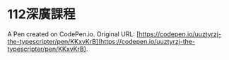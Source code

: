 # 112深廣課程

A Pen created on CodePen.io. Original URL: [https://codepen.io/uuztyrzj-the-typescripter/pen/KKxvKrB](https://codepen.io/uuztyrzj-the-typescripter/pen/KKxvKrB).

